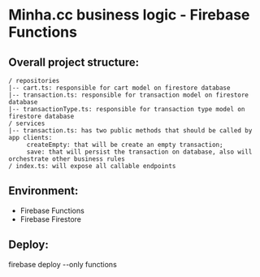 # Minha.cc business logic - Firebase Functions

## Overall project structure:

````
/ repositories
|-- cart.ts: responsible for cart model on firestore database
|-- transaction.ts: responsible for transaction model on firestore database
|-- transactionType.ts: responsible for transaction type model on firestore database
/ services
|-- transaction.ts: has two public methods that should be called by app clients:
     createEmpty: that will be create an empty transaction;
     save: that will persist the transaction on database, also will orchestrate other business rules
/ index.ts: will expose all callable endpoints
````

## Environment:
* Firebase Functions
* Firebase Firestore

## Deploy:
firebase deploy --only functions
